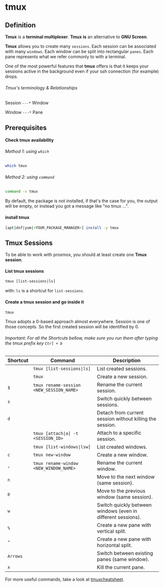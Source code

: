 # tmux

## Definition

**Tmux** is a **terminal multiplexer**.
**Tmux is** an alternative to **GNU Screen**.

**Tmux** allows you to create many `sessions`.
Each session can be associated with many `windows`.
Each window can be split into rectangular `panes`.
Each pane represents what we refer commonly to with a terminal.

One of the most powerful features that **tmux** offers is
that it keeps your sessions active in the background even if your ssh connection
(for example) drops.

###### Tmux's terminology & Relationships
Session `---*` Window

Window `---*` Pane

## Prerequisites

#### Check tmux availability

###### Method 1: using `which`
```bash
which tmux
```

###### Method 2: using `command`
```bash
command -v tmux
```

By default, the package is not installed, if that's the case for you, the output will be empty,
or instead you got a message like "no tmux ...".

#### install tmux
```bash
[apt|dnf|yum|<YOUR_PACKAGE_MANAGER>] install -y tmux
```

## Tmux Sessions
To be able to work with proxmox, you should at least create one **Tmux session**.

#### List tmux sessions
```bash
tmux [list-sessions|ls]
```
with: `ls` is a shortcut for `list-sessions`.

#### Create a tmux session and go inside it
```bash
tmux
```
Tmux adopts a 0-based approach almost everywhere.
Session is one of those concepts.
So the first created session will be identified by 0.


###### Important: For all the Shortcuts bellow, make sure you run them after typing the tmux prefix key `Ctrl + b`

| Shortcut | Command                                  | Description                                                  |
|----------|------------------------------------------|--------------------------------------------------------------|
|          | `tmux [list-sessions\|ls]`               | List created sessions.                                       |
|          | `tmux`                                   | Create a new session.                                        |
| `$`      | `tmux rename-session <NEW_SESSION_NAME>` | Rename the current session.                                  |
| `s`      |                                          | Switch quickly between sessions.                             | 
| `d`      |                                          | Detach from current session without killing the session.     |
|          | `tmux [attach\|a] -t <SESSION_ID>`       | Attach to a specific session.                                |
|          | `tmux [list-windows\|lsw]`               | List created windows.                                        |
| `c`      | `tmux new-window `                       | Create a new window.                                         |
| `,`      | `tmux rename-window <NEW_WINDOW_NAME>`   | Rename the current window.                                   |
| `n`      |                                          | Move to the next window (same session).                      |
| `p`      |                                          | Move to the previous window (same session).                  |
| `w`      |                                          | Switch quickly between windows (even in different sessions). | 
| `%`      |                                          | Create a new pane with vertical split.                       |
| `"`      |                                          | Create a new pane with horizontal split.                     |
| `Arrows` |                                          | Switch between existing panes (same window).                 |
| `x`      |                                          | Kill the current pane.                                       |

For more useful commands, take a look at [tmuxcheatsheet](https://tmuxcheatsheet.com/).